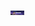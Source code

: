   <img align="center" alt="Banner tematizado do meu perfil" width="22px" src="./White Neon Minimal with Glassmoprhism Shape and Gradient Background NFT Twitter Header.gif" />


